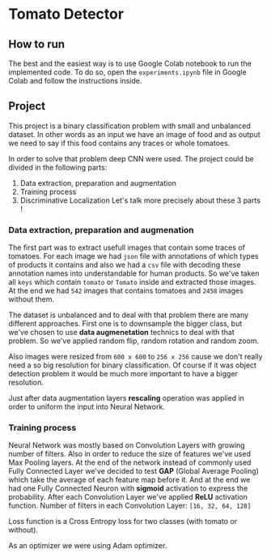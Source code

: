# Tomato Detector
## How to run
The best and the easiest way is to use Google Colab notebook to run the implemented code. To do so, open the `experiments.ipynb` file in Google Colab and follow the instructions inside.

## Project
This project is a binary classification problem with small and unbalanced dataset. In other words as an input we have an image of food and as output we need to say if this food contains
any traces or whole tomatoes. 

In order to solve that problem deep CNN were used. The project could be divided in the following parts:
1. Data extraction, preparation and augmentation
2. Training process
3. Discriminative Localization
Let's talk more precisely about these 3 parts !

### Data extraction, preparation and augmenation
The first part was to extract usefull images that contain some traces of tomatoes. For each image we had `json` file with annotations of which types of products it contains and also we
had a `csv` file with decoding these annotation names into understandable for human products. So we've taken all `keys` which contain `tomato` or `Tomato` inside and extracted those
images. At the end we had `542` images that contains tomatoes and `2458` images without them.

The dataset is unbalanced and to deal with that problem there are many different approaches. First one is to downsample the bigger class, but we've chosen to use **data augmenetation** 
technics to deal with that problem. So we've applied random flip, random rotation and random zoom.

Also images were resized from `600 x 600` to `256 x 256` cause we don't really need a so big resolution for binary classification. Of course if it was object detection problem it would be much more important to have a bigger resolution. 

Just after data augmentation layers **rescaling** operation was applied in order to uniform the input into Neural Network.

### Training process
Neural Network was mostly based on Convolution Layers with growing number of filters. Also in order to reduce the size of features we've used Max Pooling layers. At the end of the 
network instead of commonly used Fully Connected Layer we've decided to test **GAP** (Global Average Pooling) which take the average of each feature map before it. And at the end we had
one Fully Connected Neuron with **sigmoid** activation to express the probability. After each Convolution Layer we've applied **ReLU** activation function.
Number of filters in each Convolution Layer: `[16, 32, 64, 128]`

Loss function is a Cross Entropy loss for two classes (with tomato or without).

As an optimizer we were using Adam optimizer.






